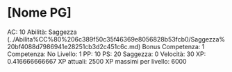 # [Nome PG]

AC: 10
Abilità: Saggezza (../Abilita%CC%80%206c389f50c35f46369e8056828b53fcb0/Saggezza%20bf4088d7986941e28251cb3d2c451c6c.md)
Bonus Competenza: 1
Competenza: No
Livello: 1
PP: 10
PS: 20
Saggezza: 0
Velocità: 30
XP: 0.416666666667
XP attuali: 2500
XP massimi per livello: 6000